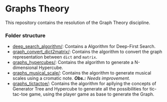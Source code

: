 # Graphs Theory

This repository contains the resolution of the Graph Theory discipline.

### Folder structure
- [deep_search_algorithm/](./deep_search_algorithm/): Contains a Algorithm for Deep-First Search.
- [graph_convert_dict2matrix/](./graph_convert_dict2matrix/): Contains the algorithm to convert the graph representation between `dict` and `matrix`.
- [graphs_hypercubes/](./graphs_hypercubes/): Contains the algorithm to generate a N-dimensional Hypercube.
- [graphs_musical_scale/](./graphs_musical_scale/): Contains the algorithm to generate musical scales using a cromatic note. ***Obs.:** Needs improvement.*
- [graphs_tictactoe/](./graphs_tictactoe/): Contains the algorithm for apllying the concepts of Generator Tree and Hypercube to generate all the possibilities for tic-tac-toe game, using the player game as base to generate the Graph.

